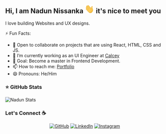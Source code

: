 ## Hi, I am Nadun Nissanka <img src="https://raw.githubusercontent.com/ABSphreak/ABSphreak/master/gifs/Hi.gif" width="30px"> it's nice to meet you

I love building Websites and UX designs.

⚡ Fun Facts:
- 👯 Open to collaborate on projects that are using React, HTML, CSS and JS.
- 🌱 I’m currently working as an UI Engineer at [Calcey](https://calcey.com/)
- 🥅 Goal: Become a master in Frontend Development.
- 📫 How to reach me: [Portfolio](https://nadunnissankauiux.netlify.app/)
- 😄 Pronouns: He/Him

 ### ⭐ GitHub Stats

 <p> 
    <img src="https://github-readme-stats.vercel.app/api?username=naduncalcey&count_private=true&show_icons=true&theme=default&line&count_private=true" alt="Nadun Stats" width="420"/> 
 </p>

### Let's Connect :coffee:
<p align="center">
	<a href="https://github.com/naduncalcey"><img src="https://img.icons8.com/bubbles/50/000000/github.png" alt="GitHub"/></a>
	<a href="https://www.linkedin.com/in/nadun-nissanka-31782b19b"><img src="https://img.icons8.com/bubbles/50/000000/linkedin.png" alt="LinkedIn"/></a>
	<a href="https://www.instagram.com/_nikunjjsharma/"><img src="https://img.icons8.com/bubbles/50/000000/instagram.png" alt="Instagram"/></a>
</p>
